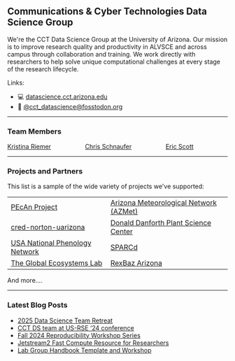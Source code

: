 ## Communications & Cyber Technologies Data Science Group

We're the CCT Data Science Group at the University of Arizona. Our mission is to improve research quality and productivity in ALVSCE and across campus through collaboration and training. We work directly with researchers to help solve unique computational challenges at every stage of the research lifecycle.

Links:

- 💻 [datascience.cct.arizona.edu](https://datascience.cct.arizona.edu/)
- 🐘 [@cct_datascience@fosstodon.org](https://fosstodon.org/@cct_datascience)

----------------------------------------

### Team Members

[Kristina Riemer](https://github.com/KristinaRiemer) &emsp;&emsp;&emsp;&emsp;&emsp;
[Chris Schnaufer](https://github.com/Chris-Schnaufer) &emsp;&emsp;&emsp;&emsp;&emsp;
[Eric Scott](https://github.com/Aariq) 

----------------------------------------

### Projects and Partners

This list is a sample of the wide variety of projects we've supported:

|          |          |
| :------- | :------- |
| [PEcAn Project](https://github.com/pecanproject)| [Arizona Meteorological Network (AZMet)](https://github.com/uace-azmet/) |
| [cred-norton-uarizona](https://github.com/cred-norton-uarizona) |  [Donald Danforth Plant Science Center](https://github.com/danforthcenter) |
| [USA National Phenology Network](https://github.com/usa-npn/) | [SPARCd](https://github.com/CulverLab/sparcd) |
| [The Global Ecosystems Lab](https://github.com/EcosystemEcologyLab) | [RexBaz Arizona](https://github.com/resbazaz) |

And more....

----------------------------------------

### Latest Blog Posts

<!-- BLOG-POST-LIST:START -->
- [2025 Data Science Team Retreat](https://datascience.cct.arizona.edu/news/2025-data-science-team-retreat)
- [CCT DS team at US-RSE ‘24 conference](https://datascience.cct.arizona.edu/news/cct-ds-team-us-rse-24-conference)
- [Fall 2024 Reproducibility Workshop Series](https://datascience.cct.arizona.edu/news/fall-2024-reproducibility-workshop-series)
- [Jetstream2 Fast Compute Resource for Researchers](https://datascience.cct.arizona.edu/news/jetstream2-fast-compute-resource-researchers)
- [Lab Group Handbook Template and Workshop](https://datascience.cct.arizona.edu/news/lab-group-handbook-template-and-workshop)
<!-- BLOG-POST-LIST:END -->
